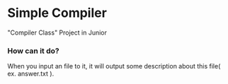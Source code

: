 # Simple Compiler
"Compiler Class" Project in Junior 

### How can it do?
When you input an file to it, it will output some description about this file( ex. answer.txt ).




